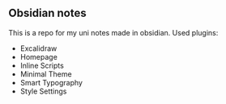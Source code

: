 ## Obsidian notes
This is a repo for my uni notes made in obsidian.
Used plugins:
 - Excalidraw
 - Homepage
 - Inline Scripts
 - Minimal Theme
 - Smart Typography 
 - Style Settings